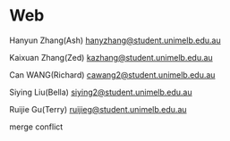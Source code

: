 # Web

Hanyun Zhang(Ash) hanyzhang@student.unimelb.edu.au

Kaixuan Zhang(Zed) kazhang@student.unimelb.edu.au

Can WANG(Richard) cawang2@student.unimelb.edu.au

Siying Liu(Bella) siying2@student.unimelb.edu.au

Ruijie Gu(Terry) ruijieg@student.unimelb.edu.au

merge conflict
